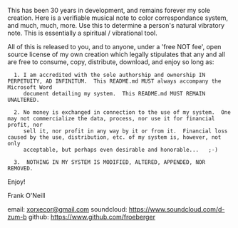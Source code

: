 This has been 30 years in development, and remains forever my sole creation.  Here is a verifiable musical note to color correspondance system, and much, much, more.  Use this to determine a person's natural vibratory note.  This is essentially a spiritual / vibrational tool.



All of this is released to you, and to anyone, under a 'free NOT fee', open source license of my own creation which legally stipulates that any and all are
free to consume, copy, distribute, download, and enjoy so long as:

      1. I am accredited with the sole authorship and ownership IN PERPETUITY, AD INFINITUM.  This README.md MUST always accompany the Microsoft Word 
         document detailing my system.  This README.md MUST REMAIN UNALTERED.
      
      2. No money is exchanged in connection to the use of my system.  One may not commercialize the data, process, nor use it for financial profit, nor 
         sell it, nor profit in any way by it or from it.  Financial loss caused by the use, distribution, etc. of my system is, however, not only 
         acceptable, but perhaps even desirable and honorable...   ;-)
  
      3.  NOTHING IN MY SYSTEM IS MODIFIED, ALTERED, APPENDED, NOR REMOVED. 
      
      
  
Enjoy!


Frank O'Neill

email: xorxecor@gmail.com
soundcloud: https://www.soundcloud.com/d-zum-b
github: https://www.github.com/froeberger
